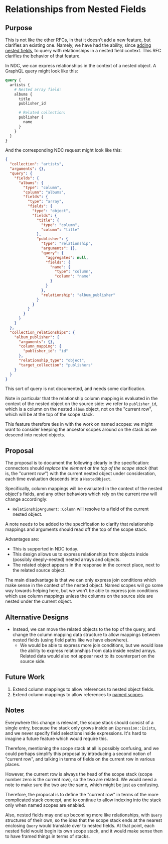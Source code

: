 # Relationships from Nested Fields

## Purpose

This is not like the other RFCs, in that it doesn't add a new feature, but clarifies an existing one. Namely, we have had the ability, since [adding nested fields](./0003-nested-field-selection.md), to query with relationships in a nested field context. This RFC clarifies the behavior of that feature.

In NDC, we can express relationships in the context of a nested object. A GraphQL query might look like this:

```graphql
query {
  artists {
    # Nested array field:
    albums {
      title
      publisher_id

      # Related collection:
      publisher {
        name
      }
    }
  }
}
```

And the corresponding NDC request might look like this:

```json
{
  "collection": "artists",
  "arguments": {},
  "query": {
    "fields": {
      "albums": {
        "type": "column",
        "column": "albums",
        "fields": {
          "type": "array",
          "fields": {
            "type": "object",
            "fields": {
              "title": {
                "type": "column",
                "column": "title"
              },
              "publisher": {
                "type": "relationship",
                "arguments": {},
                "query": {
                  "aggregates": null,
                  "fields": {
                    "name": {
                      "type": "column",
                      "column": "name"
                    }
                  }
                },
                "relationship": "album_publisher"
              }
            }
          }
        }
      }
    }
  },
  "collection_relationships": {
    "album_publisher": {
      "arguments": {},
      "column_mapping": {
        "publisher_id": "id"
      },
      "relationship_type": "object",
      "target_collection": "publishers"
    }
  }
}
```

This sort of query is not documented, and needs some clarification.

Note in particular that the relationship column mapping is evaluated in the context of the nested object on the source side: we refer to `publisher_id`, which is a column on the nested `album` object, not on the "current row", which will be at the top of the scope stack.

This feature therefore ties in with the work on named scopes: we might want to consider keeping the ancestor scopes around on the stack as we descend into nested objects.

## Proposal

The proposal is to document the following clearly in the specification: connectors should _replace the element at the top of the scope stack_ (that is, the "current row") with the current nested object under consideration, each time evaluation descends into a `NestedObject`.

Specifically, column mappings will be evaluated in the context of the nested object's fields, and any other behaviors which rely on the current row will change accordingly:

- `RelationshipArgument::Column` will resolve to a field of the current nested object.

A note needs to be added to the specification to clarify that relationship mappings and arguments should read off the top of the scope stack.

Advantages are:

- This is supported in NDC today.
- This design allows us to express relationships from objects inside (possibly deeply-nested) nested arrays and objects.
- The related object appears in the response in the correct place, next to the related source object.

The main disadvantage is that we can only express join conditions which make sense in the context of the nested object. Named scopes will go some way towards helping here, but we won’t be able to express join conditions which use column mappings unless the columns on the source side are nested under the current object.

## Alternative Designs

- Instead, we can move the related objects to the top of the query, and change the column mapping data structure to allow mappings between nested fields (using field paths like we have elsewhere).
  - We would be able to express more join conditions, but we would lose the ability to express relationships from data inside nested arrays. Related data would also not appear next to its counterpart on the source side.

## Future Work

1. Extend column mappings to allow references to nested object fields.
1. Extend column mappings to allow references to [named scopes](./0015-named-scopes.md).

## Notes

Everywhere this change is relevant, the scope stack should consist of a single entry, because the stack only grows inside an `Expression::Exists`, and we never specify field selections inside expressions. It's hard to imagine a future feature which would require this.

Therefore, mentioning the scope stack at all is possibly confusing, and we could perhaps simplify this proposal by introducing a second notion of "current row", and talking in terms of fields on the current row in various places.

However, the current row is always the head of the scope stack (scope number zero is the current row), so the two are related. We would need a note to make sure the two are the same, which might be just as confusing.

Therefore, the proposal is to define the "current row" in terms of the more complicated stack concept, and to continue to allow indexing into the stack only when named scopes are enabled.

Also, nested fields may end up becoming more like relationships, with `Query` structures of their own, so the idea that the scope stack ends at the nearest enclosing `Query` would translate over to nested fields. At that point, each nested field would begin its own scope stack, and it would make sense then to have framed things in terms of stacks.
